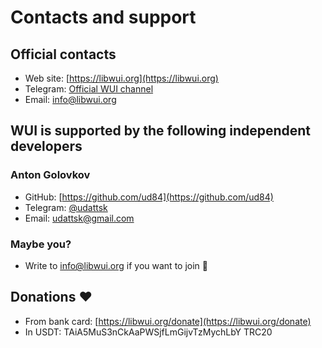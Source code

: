 # Contacts and support

## Official contacts
- Web site: [https://libwui.org](https://libwui.org)
- Telegram: [Official WUI channel](https://t.me/libwui)
- Email: [info@libwui.org](mailto:info@libwui.org)

## WUI is supported by the following independent developers
### Anton Golovkov
- GitHub: [https://github.com/ud84](https://github.com/ud84)
- Telegram: [@udattsk](https://t.me/udattsk)
- Email: [udattsk@gmail.com](mailto:udattsk@gmail.com)

### Maybe you?
- Write to [info@libwui.org](mailto:info@libwui.org) if you want to join 🤝

## Donations ❤️
- From bank card: [https://libwui.org/donate](https://libwui.org/donate)
- In USDT: TAiA5MuS3nCkAaPWSjfLmGijvTzMychLbY TRC20
